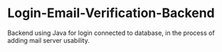 # Login-Email-Verification-Backend
Backend using Java for login connected to database, in the process of adding mail server usability. 
